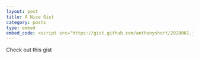 ```yaml
---
layout: post
title: A Nice Gist
category: posts
type: embed
embed_code: <script src="https://gist.github.com/anthonyshort/2028061.js"></script>
---
```


Check out this gist